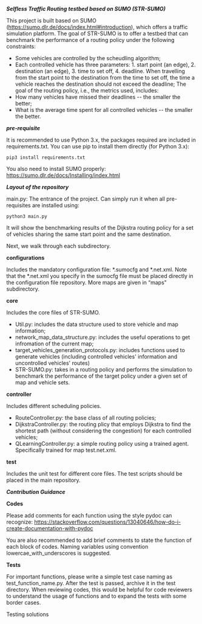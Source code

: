***Selfless Traffic Routing testbed based on SUMO (STR-SUMO)***

This project is built based on SUMO (https://sumo.dlr.de/docs/index.html#introduction), which offers a traffic simulation platform.
The goal of STR-SUMO is to offer a testbed that can benchmark the performance of a routing policy under the following constraints:
- Some vehicles are controlled by the scheudling algorithm;
- Each controlled vehicle has three parameters: 1. start point (an edge), 2. destination (an edge), 3. time to set off, 4. deadline. When travelling from the start point to the destination from the time to set off, the time a vehicle reaches the destination should not exceed the deadline;
The goal of the routing policy, i.e., the metrics used, includes:
- How many vehicles have missed their deadlines -- the smaller the better;
- What is the average time spent for all controlled vehicles -- the smaller the better.

***pre-requisite***

It is recommended to use Python 3.x, the packages required are included in requirements.txt. 
You can use pip to install them directly (for Python 3.x):
```
pip3 install requirements.txt
```
You also need to install SUMO properly: https://sumo.dlr.de/docs/Installing/index.html


***Layout of the repository***

main.py: The entrance of the project. Can simply run it when all pre-requisites are installed using:
```
python3 main.py
```
It will show the benchmarking results of the Dijkstra routing policy for a set of vehicles sharing the same start point and the same destination.

Next, we walk through each subdirectory.

**configurations**

Includes the mandatory configuration file: \*.sumocfg and \*.net.xml. Note that the \*.net.xml you specify in the sumocfg file must be placed directly in the configuration file repository.
More maps are given in “maps" subdirectory.

**core**

Includes the core files of STR-SUMO. 
- Util.py: includes the data structure used to store vehicle and map information;
- network_map_data_structure.py: includes the useful operations to get infromation of the current map;
- target_vehicles_generation_protocols.py: includes functions used to generate vehicles (including controlled vehicles' information and uncontrolled vehicles' routes)
- STR-SUMO.py: takes in a routing policy and performs the simulation to benchmark the performance of the target policy under a given set of map and vehicle sets.

**controller**

Includes different scheduling policies.
- RouteController.py: the base class of all routing policies;
- DijkstraController.py: the routing plicy that employs Dijkstra to find the shortest path (without considering the congestion) for each controlled vehicles;
- QLearningController.py: a simple routing policy using a trained agent. Specifically trained for map test.net.xml.

**test**

Includes the unit test for different core files.
The test scripts should be placed in the main repository.

***Contribution Guidance***

**Codes**

Please add comments for each function using the style pydoc can recognize: https://stackoverflow.com/questions/13040646/how-do-i-create-documentation-with-pydoc

You are also recommended to add brief comments to state the function of each block of codes. Naming variables using convention lowercae_with_underscores is suggested.

**Tests**

For important functions, please write a simple test case naming as test_function_name.py. After the test is passed, archive it in the test directory. When reviewing codes, this would be helpful for code reviewers to understand the usage of functions and to expand the tests with some border cases.

Testing solutions